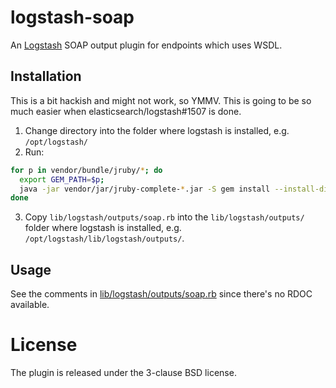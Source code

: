 logstash-soap
=============

An [Logstash](http://logstash.net) SOAP output plugin for endpoints which uses WSDL.

Installation
------------

This is a bit hackish and might not work, so YMMV. This is going to be so much
easier when elasticsearch/logstash#1507 is done.

1. Change directory into the folder where logstash is installed, e.g. `/opt/logstash/`
2. Run:
```sh
for p in vendor/bundle/jruby/*; do
  export GEM_PATH=$p;
  java -jar vendor/jar/jruby-complete-*.jar -S gem install --install-dir $GEM_PATH --version '~> 2.7.2' savon
done
```
3. Copy `lib/logstash/outputs/soap.rb` into the `lib/logstash/outputs/` folder
   where logstash is installed, e.g.  `/opt/logstash/lib/logstash/outputs/`.

Usage
-----

See the comments in [lib/logstash/outputs/soap.rb](lib/logstash/outputs/soap.rb) since there's no RDOC
available.

License
=======
The plugin is released under the 3-clause BSD license.
